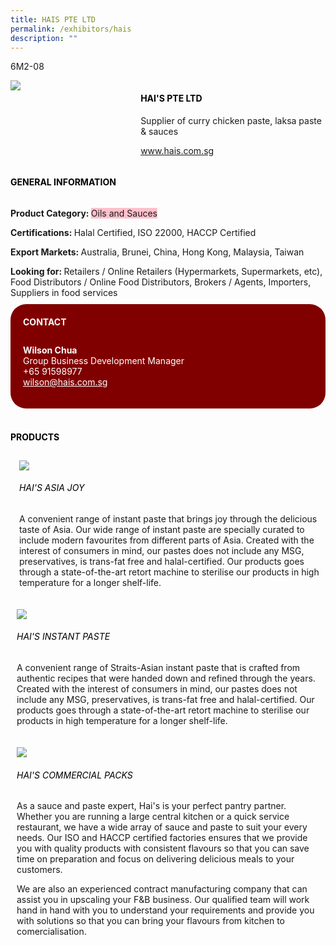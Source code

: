 ```yaml
---
title: HAIS PTE LTD
permalink: /exhibitors/hais
description: ""
---
```

<head>
	<div class="flex-paragraph">
		<!--hi there! this is a comment and will provide you with instructional guides-->
		<!--insert booth number here!-->
		<p style="text-transform: uppercase">6m2-08</p></div>
			<div class="flex-container" style="display: flex; flex-wrap: wrap;">
				<!--insert DOWNLOAD link of company logo between the " marks!-->
			<div class="card sgds" style="flex: 1 1 40%; display: block;"><img src="https://drive.google.com/uc?id=108ZkUNok6rxx80_yz8AV-08azuOgAhLi&export=download"></div>
	<div class="card-sgds" style="flex: 1 1 58%; display: block; margin-left: 3px">
		<h4 style="text-transform: uppercase; color: black;"><!--insert the exhibitor's name between the <b> tags here--><b>Hai's Pte Ltd</b></h4><!--insert the exhibitor's description between the <p> tags here-->
		<p>Supplier of curry chicken paste, laksa paste & sauces</p>
		<!--insert the exhibitor's website link, making sure there is "https:// www." present please. make sure the entire https link goes in between the " marks-->
		<p><a href="www.hais.com.sg" target="_blank"><!--insert the www website link here (no need for https)-->www.hais.com.sg</a></p>
	</div>
</div>
</head>

<body>
	<h4 style="text-transform: uppercase; color: black;"><b>General Information</b></h4>
		<div class="flex-container" style="display: flex; flex-wrap: wrap;">
			<div class="card sgds" style="flex: 1 1 65%; display: block; align-self: stretch">
			<div class="flex-paragraph">
			<p><b>Product Category: </b><span style=" background-color: pink; border-radius: 10 px;"><!--insert the exhibitor's pdt cat between the <p> tags here-->Oils and Sauces</span></p> 
				<p><b>Certifications: </b><!--insert all the exhibitor's certifications between the </b> and </p> here--> Halal Certified, ISO 22000, HACCP Certified</p>
			<p><b>Export Markets: </b><!--insert all the exhibitor's export markets between the </b> and </p> here-->Australia, Brunei, China, Hong Kong, Malaysia, Taiwan</p>
			<p style="margin-bottom: 10px;"><b>Looking for: </b><!--insert all the exhibitor's potential business partners between the </b> and </p> here-->Retailers / Online Retailers (Hypermarkets, Supermarkets, etc), Food Distributors / Online Food Distributors, Brokers / Agents, Importers, Suppliers in food services</p>
			</div>
		</div>
		<div class="card sgds" style="flex: 1 1 35%; padding: 10px; display: block; background-color: maroon; border-radius: 25px; align-self: center;">
		<h4 style="color: white; margin-top: 10px; margin-left: 10px;">CONTACT</h4>
		<div class="flex-paragraph">
			<!--replace with exhibitor's: -->
			<p style="padding: 10px; color: white;"><b><!-- POC name-->Wilson Chua</b><br><!-- designation-->Group Business Development Manager<br><!--contact number-->+65 91598977<br><!-- for linking purposes, insert their email after "mailto:"...--><a href="wilson@hais.com.sg" style="color: white;"><!--...and also include the display email before </a> here-->wilson@hais.com.sg</a></p>
		</div>
			</div>
		</div>
	<br>
		<h4 style="text-transform: uppercase; color: black;"><b>products</b></h4>
<div style="display: flex; flex-wrap: wrap;">
  <div class="card sgds" style="flex: 1 1 47%; margin: 10px; display: block;"><!--insert the exhibitor's DOWNLOAD image for product between the " marks here-->
	<div class="flex-image" style="display: block;"><img src="https://drive.google.com/uc?id=1hu7rb_kEjb-15AtbU8dMs0rUe6FuQrdQ&export=download"></div>
	<div class="flex-paragraph">
		<h6 style="text-transform: uppercase; color: black;"><!--insert product name before </h6> and product description after <p>-->Hai's Asia Joy</h6>
		<p>A convenient range of instant paste that brings joy through the delicious taste of Asia. Our wide range of instant paste are specially curated to include modern favourites from different parts of Asia. Created with the interest of consumers in mind, our pastes does not include any MSG, preservatives, is trans-fat free and halal-certified. Our products goes through a state-of-the-art retort machine to sterilise our products in high temperature for a longer shelf-life.



</p></div>
	</div>
		<div class="card sgds" style="flex: 1 1 47%; margin: 10px; display: block;">
		<div class="flex-image" style="display: block;"><img src="https://drive.google.com/uc?id=1hARqjx-JpqHPIZgWz8LZQxmbUD2-kFA0&export=download"></div>
	<div class="flex-paragraph">
		<h6 style="text-transform: uppercase; color: black;">  
Hai's Instant Paste</h6>
		<p>A convenient range of Straits-Asian instant paste that is crafted from authentic recipes that were handed down and refined through the years. Created with the interest of consumers in mind, our pastes does not include any MSG, preservatives, is trans-fat free and halal-certified. Our products goes through a state-of-the-art retort machine to sterilise our products in high temperature for a longer shelf-life.

</p></div>
	</div>
		<div class="card sgds" style="flex: 1 1 47%; margin: 10px; display: block;">
		<div class="flex-image" style="display: block;"><img src="https://drive.google.com/uc?id=1Umy98stinWkDyS1Bhsr7ZJmUpdhW1qe0&export=download"></div>
	<div class="flex-paragraph">
		<h6 style="text-transform: uppercase; color: black;">Hai's Commercial Packs</h6>
		<p>As a sauce and paste expert, Hai's is your perfect pantry partner. Whether you are running a large central kitchen or a quick service restaurant, we have a wide array of sauce and paste to suit your every needs. Our ISO and HACCP certified factories ensures that we provide you with quality products with consistent flavours so that you can save time on preparation and focus on delivering delicious meals to your customers.

We are also an experienced contract manufacturing company that can assist you in upscaling your F&B business. Our qualified team will work hand in hand with you to understand your requirements and provide you with solutions so that you can bring your flavours from kitchen to comercialisation.

  

</p></div>
		</div>
	</div>
</body>